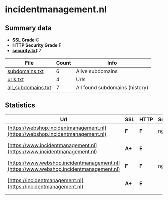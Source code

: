 

# incidentmanagement.nl
## Summary data


 - **SSL Grade**:C
 - **HTTP Security Grade**:F
 - **[security.txt](https://www.digitaleoverheid.nl/nieuws/standaard-security-txt-nu-verplicht-voor-overheid/)**:2


| File       | Count | Info |
|------------|-------|------|
|[subdomains.txt](/data/incidentmanagement.nl/subdomains.txt)|6|Alive subdomains|
|[urls.txt](/data/incidentmanagement.nl/urls.txt)|4|Urls|
|[all_subdomains.txt](/data/incidentmanagement.nl/all_subdomains.txt)|7|All found subdomains (history)|


## Statistics


| Url | SSL | HTTP | Server | Cookie | HSTS | CORS | CTO | CSP | XFO | XXP | RP |FP| Tech |Title |
|--------|-------|-------|------|------|------|------|------|------|------|------|------|------|------|------|
|[https://webshop.incidentmanagement.nl](https://webshop.incidentmanagement.nl)| **F**| **F**|nginx| | | | | | | | :white_check_mark: | |Nginx||
|[https://www.incidentmanagement.nl](https://www.incidentmanagement.nl)| **A+**| **E**|| | | | | | | | :white_check_mark: | |HSTS Microsoft ASP.NET|Object moved|
|[https://www.webshop.incidentmanagement.nl](https://www.webshop.incidentmanagement.nl)| **F**| **F**|nginx| | | | | | | | :white_check_mark: | |Nginx||
|[https://incidentmanagement.nl](https://incidentmanagement.nl)| **A+**| **E**|| | | | | | | | :white_check_mark: | |HSTS Microsoft ASP.NET|Object moved|

